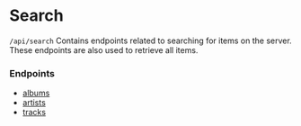 # Search
`/api/search` Contains endpoints related to searching for items on the server. These endpoints are also used to retrieve all items.

### Endpoints
- [albums](search/albums)
- [artists](search/artists)
- [tracks](search/tracks)